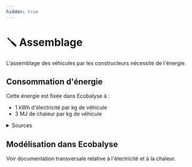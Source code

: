 ```yaml
---
hidden: true
---
```


# 🪛 Assemblage

L'assemblage des véhicules par les constructeurs nécessite de l'énergie.

## Consommation d'énergie

Cette énergie est fixée dans Ecobalyse à :&#x20;

* 1 kWh d'électricité par kg de véhicule
* 3 MJ de chaleur par kg de véhicule

<details>

<summary>Sources</summary>

* Sato, F. E. K., & Nakata, T. (2020). [Energy Consumption Analysis for Vehicle Production through a Material Flow Approach](https://doi.org/10.3390/en13092396). _Energies_, _13_(9), 2396 :&#x20;
  * données de l'étude : consommation d'énergie de 41.8MJ/kg, dont 13% pour l'assemblage
  * résultat : 1.5 kWh/kg
* Volkswagen Group, données 2021-2023
  * données : 20.8 à 22 TWh/an, 2.16 à 2.43 MWh/véhicule, dont la moitié en électricité
  * estimation : 0.8 kWh/kg d'électricité et 2.9 MJ/kg de chaleur et énergie de procédés (pour un poids moyen de 1.4t)
* Documentation ecoinvent
  * 2 kWh/kg d'électricité + 2.1 MJ/kg de chaleur pour un véhicule de 1.2 à 1.4 t, pouvant inclure certaines transformation de matière&#x20;
* [ACEA](https://www.acea.auto/figure/energy-consumption-during-car-production-in-eu/) :&#x20;
  * donnée : autour de 2.6 MWh/voiture en Europe
  * estimation : 2 kWh/kg (7.2MJ/kg)

</details>

## Modélisation dans Ecobalyse

Voir documentation transversale relative à l'électricité et à la chaleur.&#x20;
